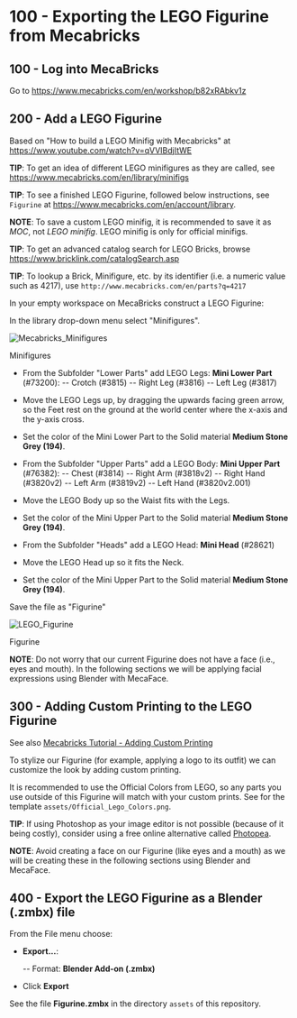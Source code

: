 # 100 - Exporting the LEGO Figurine from Mecabricks

## 100 - Log into MecaBricks

Go to https://www.mecabricks.com/en/workshop/b82xRAbkv1z

## 200 - Add a LEGO Figurine

Based on "How to build a LEGO Minifig with Mecabricks" at https://www.youtube.com/watch?v=qVVIBdjItWE

**TIP**: To get an idea of different LEGO minifigures as they are called, see https://www.mecabricks.com/en/library/minifigs

**TIP**: To see a finished LEGO Figurine, followed below instructions, see ```Figurine``` at https://www.mecabricks.com/en/account/library.

**NOTE**: To save a custom LEGO minifig, it is recommended to save it as *MOC*, not *LEGO minifig*. LEGO minifig is only for official minifigs.

**TIP**: To get an advanced catalog search for LEGO Bricks, browse https://www.bricklink.com/catalogSearch.asp

**TIP**: To lookup a Brick, Minifigure, etc. by its identifier (i.e. a numeric value such as 4217), use ```http://www.mecabricks.com/en/parts?q=4217```

In your empty workspace on MecaBricks construct a LEGO Figurine:

In the library drop-down menu select "Minifigures".

![Mecabricks_Minifigures](https://github.com/vanHeemstraSystems/blender-lego-figurine/assets/1499433/3bd7446b-4c81-4417-ade0-8cc78395b4a1)

Minifigures

- From the Subfolder "Lower Parts" add LEGO Legs: **Mini Lower Part** (#73200):
  -- Crotch (#3815)
  -- Right Leg (#3816)
  -- Left Leg (#3817)

- Move the LEGO Legs up, by dragging the upwards facing green arrow, so the Feet rest on the ground at the world center where the x-axis and the y-axis cross. 
- Set the color of the Mini Lower Part to the Solid material **Medium Stone Grey (194)**.

- From the Subfolder "Upper Parts" add a LEGO Body: **Mini Upper Part** (#76382):
  -- Chest (#3814)
  -- Right Arm (#3818v2)
  -- Right Hand (#3820v2)
  -- Left Arm (#3819v2)
  -- Left Hand (#3820v2.001)

- Move the LEGO Body up so the Waist fits with the Legs.
- Set the color of the Mini Upper Part to the Solid material **Medium Stone Grey (194)**.

- From the Subfolder "Heads" add a LEGO Head: **Mini Head** (#28621)

- Move the LEGO Head up so it fits the Neck.
- Set the color of the Mini Upper Part to the Solid material **Medium Stone Grey (194)**.

Save the file as "Figurine"

![LEGO_Figurine](https://github.com/vanHeemstraSystems/blender-lego-figurine/assets/1499433/4f5f15d8-f589-45d5-9645-8382c61e8733)

Figurine

**NOTE**: Do not worry that our current Figurine does not have a face (i.e., eyes and mouth). In the following sections we will be applying facial expressions using Blender with MecaFace.

## 300 - Adding Custom Printing to the LEGO Figurine

See also [Mecabricks Tutorial - Adding Custom Printing](https://www.youtube.com/watch?v=-7KeliTrkdg)

To stylize our Figurine (for example, applying a logo to its outfit) we can customize the look by adding custom printing.

It is recommended to use the Official Colors from LEGO, so any parts you use outside of this Figurine will match with your custom prints. See for the template ```assets/Official_Lego_Colors.png```.

**TIP**: If using Photoshop as your image editor is not possible (because of it being costly), consider using a free online alternative called [Photopea](http://photopea.com/).

**NOTE**: Avoid creating a face on our Figurine (like eyes and a mouth) as we will be creating these in the following sections using Blender and MecaFace.

## 400 - Export the LEGO Figurine as a Blender (.zmbx) file

From the File menu choose:

- **Export...**:

  -- Format: **Blender Add-on (.zmbx)**

- Click **Export**

See the file **Figurine.zmbx** in the directory ```assets``` of this repository.
